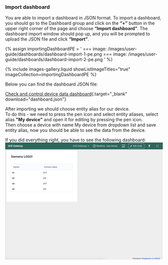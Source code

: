### Import dashboard

You are able to import a dashboard in JSON format. To import a dashboard, you should go to the Dashboard group and click
 on the **“+”** button in the upper right corner of the page and choose **“Import dashboard”**. The dashboard import window 
should pop up, and you will be prompted to upload the JSON file and click **“Import”**.

{% assign importingDashboardPE = '
    ===
        image: /images/user-guide/dashboards/dashboard-import-1-pe.png
    ===
        image: /images/user-guide/dashboards/dashboard-import-2-pe.png
    '
%}

{% include images-gallery.liquid showListImageTitles="true" imageCollection=importingDashboardPE %}

Below you can find the dashboard JSON file:

[Check and control device data dashboard](/docs/devices-library/resources/dashboards/ready-to-go-devices/ace-dashboard.json){:target="_blank" download="dashboard.json"}

After importing we should choose entity alias for our device.  
To do this - we need to press the pen icon and select entity aliases, select alias **"My device"** and open it for editing by pressing the pen icon.    
Then choose a device with name My device from dropdown list and save entity alias, now you should be able to see the data from the device. 

If you did everything right, you have to see the following dashboard:
![](/images/devices-library/ready-to-go-devices/ace-iot-gateway/ace-gateway-dashboard.png)
